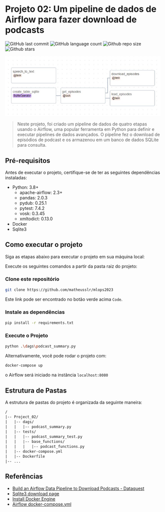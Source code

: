 # Projeto 02: Um pipeline de dados de Airflow para fazer download de podcasts

<!-- Shields Exemplo, existem N diferentes shield em https://shields.io/ -->
![GitHub last commit](https://img.shields.io/github/last-commit/matheusslr/mlops2023)
![GitHub language count](https://img.shields.io/github/languages/count/matheusslr/mlops2023)
![Github repo size](https://img.shields.io/github/repo-size/matheusslr/mlops2023)
![Github stars](https://img.shields.io/github/stars/matheusslr/mlops2023?style=social)

<div align="center">
    <img src="imgs/airflow.jpg">    
</div>

> Neste projeto, foi criado um pipeline de dados de quatro etapas usando o Airflow, uma popular ferramenta em Python para definir e executar pipelines de dados avançados. O pipeline fez o download de episódios de podcast e os armazenou em um banco de dados SQLite para consulta.

## Pré-requisitos

Antes de executar o projeto, certifique-se de ter as seguintes dependências instaladas:

- Python: 3.8+
    - apache-airflow: 2.3+
    - pandas: 2.0.3
    - pydub: 0.25.1
    - pytest: 7.4.2
    - vosk: 0.3.45
    - xmltodict: 0.13.0
- Docker
- Sqlite3

## Como executar o projeto

Siga as etapas abaixo para executar o projeto em sua máquina local:

Execute os seguintes comandos a partir da pasta raiz do projeto:

### Clone este repositório

```bash
git clone https://github.com/matheusslr/mlops2023
```

Este link pode ser encontrado no botão verde acima `Code`.

### Instale as dependências

```bash
pip install -r requirements.txt
```

### Execute o Projeto

```bash
python .\dags\podcast_summary.py
```

Alternativamente, você pode rodar o projeto com:
```bash
docker-compose up
```

o Airflow será iniciado na instância ``localhost:8080``

## Estrutura de Pastas

A estrutura de pastas do projeto é organizada da seguinte maneira:

```text
/
|-- Project_02/
|   |-- dags/
|   |   |-- podcast_summary.py
|   |-- tests/
|   |   |-- podcast_summary_test.py
|   |   |-- base_functions/
|   |   |   |-- podcast_functions.py
|   |-- docker-compose.yml
|   |-- Dockerfile
|-- ...
```

## Referências

- [Build an Airflow Data Pipeline to Download Podcasts - Dataquest](https://github.com/dataquestio/project-walkthroughs/tree/master/podcast_summary)
- [Sqlite3 download page](https://www.sqlite.org/download.html)
- [Install Docker Engine](https://docs.docker.com/engine/install/)
- [Airflow docker-compose.yml](https://airflow.apache.org/docs/apache-airflow/2.7.1/docker-compose.yaml)

